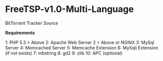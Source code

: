 # FreeTSP-v1.0-Multi-Language
BitTorrent Tracker Source

<b>Requirements</b>

1: PHP 5.3 > Above
2: Apache Web Server 2 > Above or NGINX
3: MySql Server
4: Memcached Server
5: Memcache Extension
6: MySqli Extension (if not exists)
7: mbstring
8: gd2
9: zlib
10: APC (optional)
